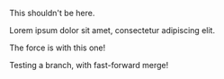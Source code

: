 This shouldn't be here.

Lorem ipsum dolor sit amet, consectetur adipiscing elit.

The force is with this one!

Testing a branch, with fast-forward merge!